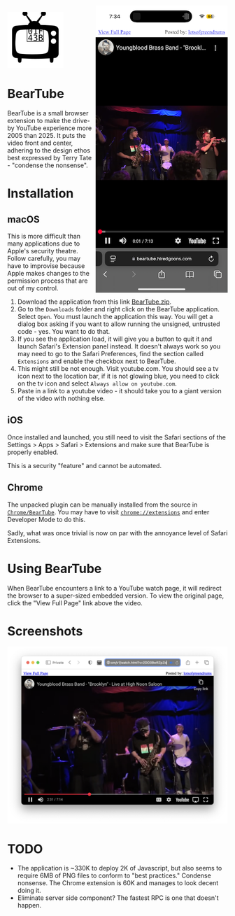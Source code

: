 <img align="right" src="docs/img/Screenshot-iOS.png">

![Banner](BearTube/icons/icon-64.svg)

# BearTube

BearTube is a small browser extension to make the drive-by YouTube experience more 2005 than 2025. It puts the video front and center, adhering to the design ethos best expressed by Terry Tate - "condense the nonsense".

# Installation

## macOS

This is more difficult than many applications due to Apple's security theatre. Follow carefully, you may have to improvise because Apple makes changes to the permission process that are out of my control.

1. Download the application from this link [BearTube.zip](https://github.com/msolo/BearTube/releases/download/v1.0.5/BearTube-1.0.5.zip).
2. Go to the `Downloads` folder and right click on the BearTube application. Select `Open`. You must launch the application this way. You will get a dialog box asking if you want to allow running the unsigned, untrusted code - yes. You want to do that.
3. If you see the application load, it will give you a button to quit it and launch Safari's Extension panel instead. It doesn't always work so you may need to go to the Safari Preferences, find the section called `Extensions` and enable the checkbox next to BearTube.
4. This might still be not enough. Visit youtube.com. You should see a tv icon next to the location bar, if it is not glowing blue, you need to click on the tv icon and select `Always allow on youtube.com`.
5. Paste in a link to a youtube video - it should take you to a giant version of the video with nothing else.

## iOS

Once installed and launched, you still need to visit the Safari sections of the Settings > Apps > Safari > Extensions and make sure that BearTube is properly enabled.

This is a security "feature" and cannot be automated.

## Chrome

The unpacked plugin can be manually installed from the source in [`Chrome/BearTube`](https://github.com/msolo/BearTube/tree/master/Chrome/BearTube). You may have to visit [`chrome://extensions`](chrome://extensions) and enter Developer Mode to do this.

Sadly, what was once trivial is now on par with the annoyance level of Safari Extensions.


# Using BearTube

When BearTube encounters a link to a YouTube watch page, it will redirect the browser to a super-sized embedded version. To view the original page, click the "View Full Page" link above the video.

# Screenshots

<img src="docs/img/Screenshot-MacOS.png">


# TODO

 * The application is ~330K to deploy 2K of Javascript, but also seems to require 6MB of PNG files to conform to "best practices." Condense nonsense. The Chrome extension is 60K and manages to look decent doing it.
 * Eliminate server side component? The fastest RPC is one that doesn't happen.
